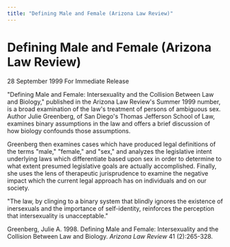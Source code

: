 ```yaml
---
title: "Defining Male and Female (Arizona Law Review)"
---
```


# Defining Male and Female (Arizona Law Review)

28 September 1999 For Immediate Release  
  
"Defining Male and Female: Intersexuality and the Collision Between Law and Biology," published in the Arizona Law Review's Summer 1999 number, is a broad examination of the law's treatment of persons of ambiguous sex. Author Julie Greenberg, of San Diego's Thomas Jefferson School of Law, examines binary assumptions in the law and offers a brief discussion of how biology confounds those assumptions.  
  
Greenberg then examines cases which have produced legal definitions of the terms "male," "female," and "sex," and analyzes the legislative intent underlying laws which differentiate based upon sex in order to determine to what extent presumed legislative goals are actually accomplished. Finally, she uses the lens of therapeutic jurisprudence to examine the negative impact which the current legal approach has on individuals and on our society.  
  
"The law, by clinging to a binary system that blindly ignores the existence of inersexuals and the importance of self-identity, reinforces the perception that intersexuality is unacceptable."  
  
Greenberg, Julie A. 1998. Defining Male and Female: Intersexuality and the Collision Between Law and Biology. _Arizona Law Review_ 41 (2):265-328.